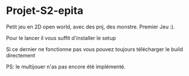 # Projet-S2-epita
Petit jeu en 2D open world, avec des pnj, des monstre. Premier Jeu :).

Pour le lancer il vous suffit d'installer le setup

Si ce dernier ne fonctionne pas vous pouvez toujours télécharger le build directement

PS: le multijouer n'as pas encore été implémenté.
